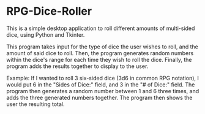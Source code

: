 # RPG-Dice-Roller
This is a simple desktop application to roll different amounts of multi-sided dice, using Python and Tkinter.  

This program takes input for the type of dice the user wishes to roll, and the amount of said dice to roll. Then, the program generates random numbers within the dice's range for each time they wish to roll the dice. Finally, the program adds the results together to display to the user. 

Example: If I wanted to roll 3 six-sided dice (3d6 in common RPG notation), I would put 6 in the "Sides of Dice:" field, and 3 in the "# of Dice:" field. The program then generates a random number between 1 and 6 three times, and adds the three generated numbers together. The program then shows the user the resulting total. 
